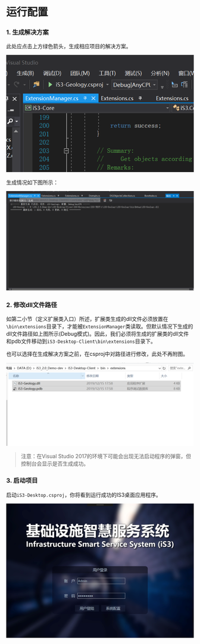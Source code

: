 # 运行配置

### 1. 生成解决方案

此处应点击上方绿色箭头，生成相应项目的解决方案。

<div style= text-align:center>
<img src=".\img\client4.png" style='width:600px'; 'left: 50%' />
</div>

生成情况如下图所示：

<div style= text-align:center>
<img src=".\img\client5.png" style='width:600px'; 'left: 50%' />
</div>


### 2. 修改dll文件路径

如第二小节（定义扩展类入口）所述，扩展类生成的dll文件必须放置在`\bin\extensions`目录下，才能被`ExtensionManager`类读取。但默认情况下生成的dll文件路径如上图所示(Debug模式)。因此，我们必须将生成的扩展类的dll文件和pdb文件移动到`iS3-Desktop-Client\bin\extensions`目录下。

也可以选择在生成解决方案之前，在csproj中对路径进行修改，此处不再附图。

<div style= text-align:center>
<img src=".\img\client6.png"  style='width:600px'; 'left: 50%' />
</div>

> 注意：在Visual Studio 2017的环境下可能会出现无法启动程序的弹窗，但控制台会显示是否生成成功。
>

### 3. 启动项目

启动`iS3-Desktop.csproj`，你将看到运行成功的IS3桌面应用程序。

<div style= text-align:center>
<img src=".\img\client7.png" style='width:600px'; 'left: 50%' />
</div>